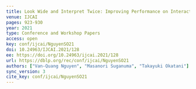 ```yaml
---
title: Look Wide and Interpret Twice: Improving Performance on Interactive Instruction-following Tasks.
venue: IJCAI
pages: 923-930
year: 2021
type: Conference and Workshop Papers
access: open
key: conf/ijcai/NguyenSO21
doi: 10.24963/IJCAI.2021/128
ee: https://doi.org/10.24963/ijcai.2021/128
url: https://dblp.org/rec/conf/ijcai/NguyenSO21
authors: ["Van-Quang Nguyen", "Masanori Suganuma", "Takayuki Okatani"]
sync_version: 3
cite_key: conf/ijcai/NguyenSO21
---
```

